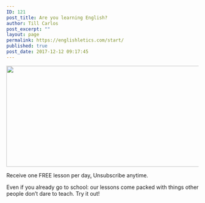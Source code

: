 ```yaml
---
ID: 121
post_title: Are you learning English?
author: Till Carlos
post_excerpt: ""
layout: page
permalink: https://englishletics.com/start/
published: true
post_date: 2017-12-12 09:17:45
---
```

<img class="alignnone wp-image-128 size-large" src="https://englishletics.com/wp-content/uploads/2017/12/Screen-Shot-2017-12-12-at-4.48.55-PM-1024x265.jpg" alt="" width="1024" height="265" />

Receive one FREE lesson per day<a href="https://unsplash.com/photos/1K9T5YiZ2WU">.</a> <span style="font-weight: 400;">Unsubscribe anytime.</span>

Even if you already go to school: our lessons come packed with things other people don’t dare to teach. Try it out!

<!-- ManyChat -->
<script src="//widget.manychat.com/147137136046824.js" async="async">
</script>
<div class="mcwidget-embed" data-widget-id="910038"></div>